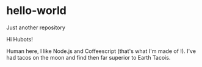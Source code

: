 # hello-world
Just another repository

Hi Hubots!

Human here, I like Node.js and Coffeescript (that's what I'm made of !).
I've had tacos on the moon and find then far superior to Earth Tacois.
